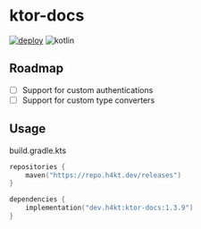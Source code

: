 # ktor-docs
[![deploy](https://github.com/H4kt/ktor-docs/actions/workflows/deploy.yml/badge.svg)](https://github.com/H4kt/ktor-docs/actions/workflows/deploy.yml)
![kotlin](https://img.shields.io/badge/kotlin-1.9.21-purple)

## Roadmap
- [ ] Support for custom authentications
- [ ] Support for custom type converters

## Usage
build.gradle.kts
```kotlin
repositories {
    maven("https://repo.h4kt.dev/releases")
}

dependencies {
    implementation("dev.h4kt:ktor-docs:1.3.9")
}
```
